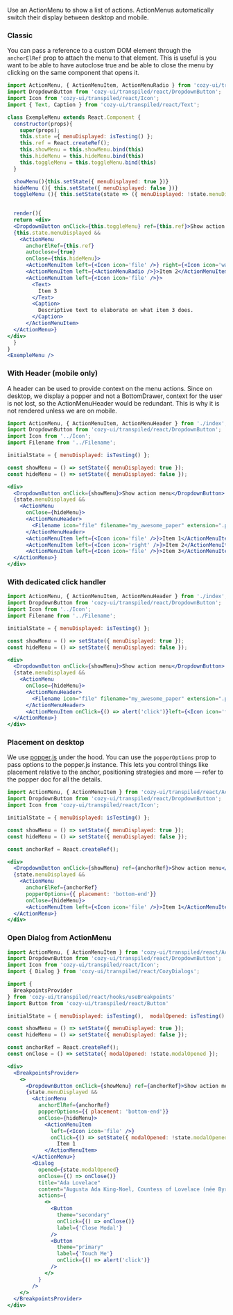 Use an ActionMenu to show a list of actions. ActionMenus automatically switch their display between desktop and mobile.

### Classic

You can pass a reference to a custom DOM element through the `anchorElRef` prop to attach the menu to that element. This is useful is you want to be able to have autoclose true and be able to close the menu by clicking on the same component that opens it. 

```jsx
import ActionMenu, { ActionMenuItem, ActionMenuRadio } from 'cozy-ui/transpiled/react/ActionMenu';
import DropdownButton from 'cozy-ui/transpiled/react/DropdownButton';
import Icon from 'cozy-ui/transpiled/react/Icon';
import { Text, Caption } from 'cozy-ui/transpiled/react/Text';

class ExempleMenu extends React.Component {
  constructor(props){
    super(props);
    this.state ={ menuDisplayed: isTesting() };
    this.ref = React.createRef();
    this.showMenu = this.showMenu.bind(this)
    this.hideMenu = this.hideMenu.bind(this)
    this.toggleMenu = this.toggleMenu.bind(this)
  }

  showMenu(){this.setState({ menuDisplayed: true })}
  hideMenu (){ this.setState({ menuDisplayed: false })}
  toggleMenu (){ this.setState(state => ({ menuDisplayed: !state.menuDisplayed }))}
 

  render(){
  return <div>
  <DropdownButton onClick={this.toggleMenu} ref={this.ref}>Show action menu</DropdownButton>
  {this.state.menuDisplayed &&
    <ActionMenu
      anchorElRef={this.ref}
      autoclose={true}
      onClose={this.hideMenu}>
      <ActionMenuItem left={<Icon icon='file' />} right={<Icon icon='warning' color="var(--errorColor)" />}>Item 1</ActionMenuItem>
      <ActionMenuItem left={<ActionMenuRadio />}>Item 2</ActionMenuItem>
      <ActionMenuItem left={<Icon icon='file' />}>
        <Text>
          Item 3
        </Text>
        <Caption>
          Descriptive text to elaborate on what item 3 does.
        </Caption>
      </ActionMenuItem>
  </ActionMenu>}
</div>
  }
}
<ExempleMenu />
```

### With Header (mobile only)

A header can be used to provide context on the menu actions. Since on
desktop, we display a popper and not a BottomDrawer, context for the
user is not lost, so the ActionMenuHeader would be redundant. This is
why it is not rendered unless we are on mobile.

```jsx
import ActionMenu, { ActionMenuItem, ActionMenuHeader } from './index';
import DropdownButton from 'cozy-ui/transpiled/react/DropdownButton';
import Icon from '../Icon';
import Filename from '../Filename';

initialState = { menuDisplayed: isTesting() };

const showMenu = () => setState({ menuDisplayed: true });
const hideMenu = () => setState({ menuDisplayed: false });

<div>
  <DropdownButton onClick={showMenu}>Show action menu</DropdownButton>
  {state.menuDisplayed &&
    <ActionMenu
      onClose={hideMenu}>
      <ActionMenuHeader>
        <Filename icon="file" filename="my_awesome_paper" extension=".pdf" />
      </ActionMenuHeader>
      <ActionMenuItem left={<Icon icon='file' />}>Item 1</ActionMenuItem>
      <ActionMenuItem left={<Icon icon='right' />}>Item 2</ActionMenuItem>
      <ActionMenuItem left={<Icon icon='file' />}>Item 3</ActionMenuItem>
  </ActionMenu>}
</div>
```

### With dedicated click handler

```jsx
import ActionMenu, { ActionMenuItem, ActionMenuHeader } from './index';
import DropdownButton from 'cozy-ui/transpiled/react/DropdownButton';
import Icon from '../Icon';
import Filename from '../Filename';

initialState = { menuDisplayed: isTesting() };

const showMenu = () => setState({ menuDisplayed: true });
const hideMenu = () => setState({ menuDisplayed: false });

<div>
  <DropdownButton onClick={showMenu}>Show action menu</DropdownButton>
  {state.menuDisplayed &&
    <ActionMenu
      onClose={hideMenu}>
      <ActionMenuHeader>
        <Filename icon="file" filename="my_awesome_paper" extension=".pdf" />
      </ActionMenuHeader>
      <ActionMenuItem onClick={() => alert('click')}left={<Icon icon='file' />}>Item 1</ActionMenuItem>
  </ActionMenu>}
</div>
```

### Placement on desktop

We use [popper.js](https://popper.js.org/docs/v2/) under the hood. You can use the `popperOptions` prop to pass options to the popper.js instance. This lets you control things like placement relative to the anchor, positioning strategies and more — refer to the popper doc for all the details.

```jsx
import ActionMenu, { ActionMenuItem } from 'cozy-ui/transpiled/react/ActionMenu';
import DropdownButton from 'cozy-ui/transpiled/react/DropdownButton';
import Icon from 'cozy-ui/transpiled/react/Icon';

initialState = { menuDisplayed: isTesting() };

const showMenu = () => setState({ menuDisplayed: true });
const hideMenu = () => setState({ menuDisplayed: false });

const anchorRef = React.createRef();

<div>
  <DropdownButton onClick={showMenu} ref={anchorRef}>Show action menu</DropdownButton>
  {state.menuDisplayed &&
    <ActionMenu
      anchorElRef={anchorRef}
      popperOptions={{ placement: 'bottom-end'}}
      onClose={hideMenu}>
      <ActionMenuItem left={<Icon icon='file' />}>Item 1</ActionMenuItem>
  </ActionMenu>}
</div>
```

### Open Dialog from ActionMenu

```jsx
import ActionMenu, { ActionMenuItem } from 'cozy-ui/transpiled/react/ActionMenu';
import DropdownButton from 'cozy-ui/transpiled/react/DropdownButton';
import Icon from 'cozy-ui/transpiled/react/Icon';
import { Dialog } from 'cozy-ui/transpiled/react/CozyDialogs';

import {
  BreakpointsProvider
} from 'cozy-ui/transpiled/react/hooks/useBreakpoints'
import Button from 'cozy-ui/transpiled/react/Button'

initialState = { menuDisplayed: isTesting(),  modalOpened: isTesting() };

const showMenu = () => setState({ menuDisplayed: true });
const hideMenu = () => setState({ menuDisplayed: false });

const anchorRef = React.createRef();
const onClose = () => setState({ modalOpened: !state.modalOpened });

<div>
  <BreakpointsProvider>
    <>
      <DropdownButton onClick={showMenu} ref={anchorRef}>Show action menu</DropdownButton>
      {state.menuDisplayed &&
        <ActionMenu
          anchorElRef={anchorRef}
          popperOptions={{ placement: 'bottom-end'}}
          onClose={hideMenu}>
            <ActionMenuItem
              left={<Icon icon='file' />}
              onClick={() => setState({ modalOpened: !state.modalOpened })}>
                Item 1
            </ActionMenuItem>
        </ActionMenu>}
        <Dialog
          opened={state.modalOpened}
          onClose={() => onClose()}
          title="Ada Lovelace"
          content="Augusta Ada King-Noel, Countess of Lovelace (née Byron; 10 December 1815 – 27 November 1852) was an English mathematician and writer, chiefly known for her work on Charles Babbage's proposed mechanical general-purpose computer, the Analytical Engine. She was the first to recognise that the machine had applications beyond pure calculation, and published the first algorithm intended to be carried out by such a machine. As a result, she is often regarded as the first to recognise the full potential of a 'computing machine' and the first computer programmer."
          actions={
            <>
              <Button
                theme="secondary"
                onClick={() => onClose()}
                label={'Close Modal'}
              />
              <Button
                theme="primary"
                label={'Touch Me'}
                onClick={() => alert('click')}
              />
            </>
          }
        />
    </>
  </BreakpointsProvider>
</div>
```
